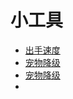 # 小工具

- <a href="myspeed.html" target="blank">出手速度</a>
- <a href="mypet.html" target="blank">宠物降级</a>
- <a href="my_zs.html" target="blank">宠物降级</a>
- 